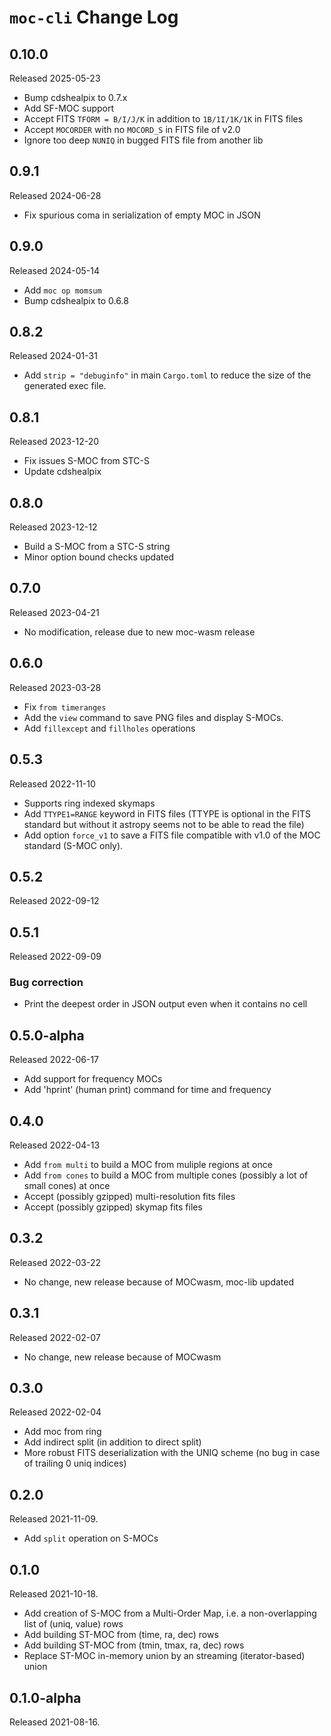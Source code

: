 # `moc-cli` Change Log

## 0.10.0

Released 2025-05-23

* Bump cdshealpix to 0.7.x
* Add SF-MOC support
* Accept FITS `TFORM = B/I/J/K` in addition to `1B/1I/1K/1K` in FITS files
* Accept `MOCORDER` with no `MOCORD_S` in FITS file of v2.0
* Ignore too deep `NUNIQ` in bugged FITS file from another lib

## 0.9.1

Released 2024-06-28

* Fix spurious coma in serialization of empty MOC in JSON

## 0.9.0

Released 2024-05-14

* Add `moc op momsum`
* Bump cdshealpix to 0.6.8

## 0.8.2

Released 2024-01-31

* Add `strip = "debuginfo"` in main `Cargo.toml` to reduce the size of the generated exec file.

## 0.8.1

Released 2023-12-20

* Fix issues S-MOC from STC-S
* Update cdshealpix

## 0.8.0

Released 2023-12-12

* Build a S-MOC from a STC-S string
* Minor option bound checks updated

## 0.7.0

Released 2023-04-21

* No modification, release due to new moc-wasm release

## 0.6.0

Released 2023-03-28

* Fix `from timeranges`
* Add the `view` command to save PNG files and display S-MOCs.
* Add `fillexcept` and `fillholes` operations

## 0.5.3

Released 2022-11-10

* Supports ring indexed skymaps
* Add `TTYPE1=RANGE` keyword in FITS files (TTYPE is optional in the FITS standard but without
  it astropy seems not to be able to read the file)
* Add option `force_v1` to save a FITS file compatible with v1.0 of the MOC standard (S-MOC only).

## 0.5.2

Released 2022-09-12

## 0.5.1

Released 2022-09-09

### Bug correction

* Print the deepest order in JSON output even when it contains no cell

## 0.5.0-alpha

Released 2022-06-17

* Add support for frequency MOCs
* Add 'hprint' (human print) command for time and frequency

## 0.4.0

Released 2022-04-13

* Add `from multi` to build a MOC from muliple regions at once
* Add `from cones` to build a MOC from multiple cones (possibly a lot of small cones) at once
* Accept (possibly gzipped) multi-resolution fits files
* Accept (possibly gzipped) skymap fits files

## 0.3.2

Released 2022-03-22

* No change, new release because of MOCwasm, moc-lib updated

## 0.3.1

Released 2022-02-07

* No change, new release because of MOCwasm

## 0.3.0

Released 2022-02-04

* Add moc from ring
* Add indirect split (in addition to direct split)
* More robust FITS deserialization with the UNIQ scheme (no bug in case of trailing 0 uniq indices)

## 0.2.0

Released 2021-11-09.

* Add `split` operation on S-MOCs

## 0.1.0

Released 2021-10-18.

* Add creation of S-MOC from a Multi-Order Map, i.e. a non-overlapping list of (uniq, value) rows
* Add building ST-MOC from (time, ra, dec) rows
* Add building ST-MOC from (tmin, tmax, ra, dec) rows
* Replace ST-MOC in-memory union by an streaming (iterator-based) union

## 0.1.0-alpha

Released 2021-08-16.


